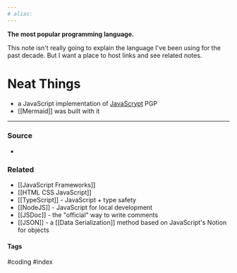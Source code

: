 ```yaml
---
# alias:
---
```

**The most popular programming language.**

This note isn't really going to explain the language I've been using for the past decade. But I want a place to host links and see related notes.

# Neat Things
- a JavaScript implementation of 
[JavaScrypt]([](https://www.fourmilab.ch/javascrypt/)) PGP
- [[Mermaid]] was built with it
---
### Source
- 

### Related
- [[JavaScript Frameworks]]
- [[HTML CSS JavaScript]]
- [[TypeScript]] - JavaScript + type safety
- [[NodeJS]] - JavaScript for local development
- [[JSDoc]] - the "official" way to write comments
- [[JSON]] - a [[Data Serialization]] method based on JavaScript's Notion for objects

#### Tags
#coding #index 